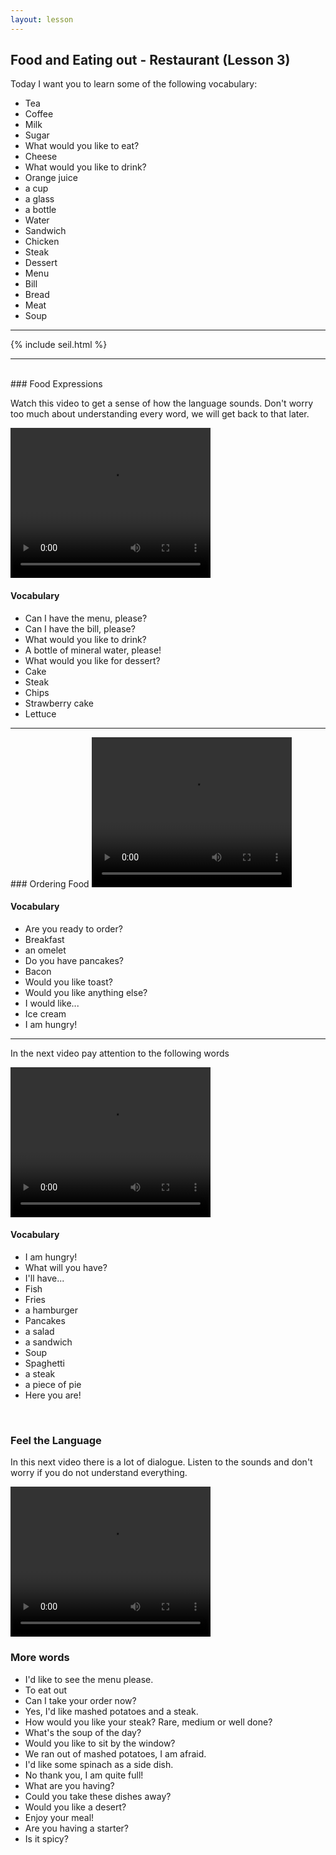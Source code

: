 ```yaml
---
layout: lesson
---
```

## Food and Eating out - Restaurant (Lesson 3)


Today I want you to learn some of the following vocabulary:

* Tea 
* Coffee 
* Milk 
* Sugar
* What would you like to eat?
* Cheese
* What would you like to drink?
* Orange juice
* a cup
* a glass
* a bottle
* Water
* Sandwich
* Chicken
* Steak
* Dessert 
* Menu
* Bill
* Bread
* Meat
* Soup




<hr>
<div class="our-book">{% include seil.html %}</div>

<hr>

<br class="column">
### Food Expressions

Watch this video to get a sense of how the language sounds. Don't worry too much about understanding every word, we will get back to that later.


<video width="320" height="240" preload="none">
    <source type="video/youtube" type="http://www.youtube.com/watch?v=pfmqGMrcvgI" />
</video>

#### Vocabulary

* Can I have the menu, please?
* Can I have the bill, please?
* What would you like to drink?
* A bottle of mineral water, please!
* What would you like for dessert?
* Cake 
* Steak 
* Chips
* Strawberry cake 
* Lettuce


<hr>
### Ordering Food

<video width="320" height="240" preload="none">
    <source type="video/youtube" src="http://www.youtube.com/watch?v=b8xeCTDGmi8" />
</video>

#### Vocabulary

* Are you ready to order?
* Breakfast
* an omelet
* Do you have pancakes?
* Bacon
* Would you like toast?
* Would you like anything else?
* I would like...
* Ice cream
* I am hungry! 

<hr>

In the next video pay attention to the following words


<video width="320" height="240" preload="none">
    <source type="video/youtube" src="http://www.youtube.com/watch?v=USJDd2J_2yY" />
</video>

#### Vocabulary

* I am hungry! 
* What will you have?
* I'll have...
* Fish
* Fries
* a hamburger
* Pancakes
* a salad
* a sandwich
* Soup
* Spaghetti
* a steak
* a piece of pie
* Here you are!



<br class="column">

### Feel the Language

In this next video there is a lot of dialogue. 
Listen to the sounds and don't worry if you do not understand everything.

<video width="320" height="240" preload="none">
    <source type="video/youtube" src="http://www.youtube.com/watch?v=Oy--DSsdiKE" />
</video>


<br class="column">

### More words


* I'd like to see the menu please.
* To eat out 
* Can I take your order now?
* Yes, I'd like mashed potatoes and a steak.
* How would you like your steak? Rare, medium or well done?
* What's the soup of the day?
* Would you like to sit by the window?
* We ran out of mashed potatoes, I am afraid.
* I'd like some spinach as a side dish.
* No thank you, I am quite full!
* What are you having?
* Could you take these dishes away?
* Would you like a desert?
* Enjoy your meal!
* Are you having a starter?
* Is it spicy?





